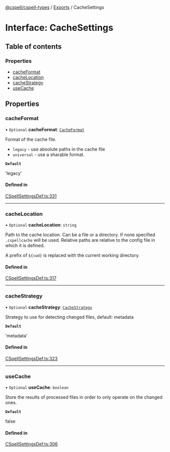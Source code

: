 [@cspell/cspell-types](../README.md) / [Exports](../modules.md) / CacheSettings

# Interface: CacheSettings

## Table of contents

### Properties

- [cacheFormat](CacheSettings.md#cacheformat)
- [cacheLocation](CacheSettings.md#cachelocation)
- [cacheStrategy](CacheSettings.md#cachestrategy)
- [useCache](CacheSettings.md#usecache)

## Properties

### cacheFormat

• `Optional` **cacheFormat**: [`CacheFormat`](../modules.md#cacheformat)

Format of the cache file.
- `legacy` - use absolute paths in the cache file
- `universal` - use a sharable format.

**`Default`**

'legacy'

#### Defined in

[CSpellSettingsDef.ts:331](https://github.com/streetsidesoftware/cspell/blob/9347337/packages/cspell-types/src/CSpellSettingsDef.ts#L331)

___

### cacheLocation

• `Optional` **cacheLocation**: `string`

Path to the cache location. Can be a file or a directory.
If none specified `.cspellcache` will be used.
Relative paths are relative to the config file in which it
is defined.

A prefix of `${cwd}` is replaced with the current working directory.

#### Defined in

[CSpellSettingsDef.ts:317](https://github.com/streetsidesoftware/cspell/blob/9347337/packages/cspell-types/src/CSpellSettingsDef.ts#L317)

___

### cacheStrategy

• `Optional` **cacheStrategy**: [`CacheStrategy`](../modules.md#cachestrategy)

Strategy to use for detecting changed files, default: metadata

**`Default`**

'metadata'

#### Defined in

[CSpellSettingsDef.ts:323](https://github.com/streetsidesoftware/cspell/blob/9347337/packages/cspell-types/src/CSpellSettingsDef.ts#L323)

___

### useCache

• `Optional` **useCache**: `boolean`

Store the results of processed files in order to only operate on the changed ones.

**`Default`**

false

#### Defined in

[CSpellSettingsDef.ts:306](https://github.com/streetsidesoftware/cspell/blob/9347337/packages/cspell-types/src/CSpellSettingsDef.ts#L306)
